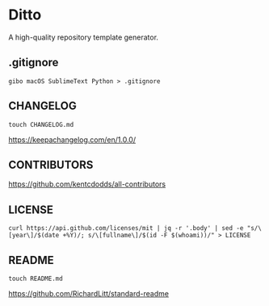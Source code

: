 # Ditto

A high-quality repository template generator.

## .gitignore

```
gibo macOS SublimeText Python > .gitignore
```

## CHANGELOG

```
touch CHANGELOG.md
```

https://keepachangelog.com/en/1.0.0/

## CONTRIBUTORS

https://github.com/kentcdodds/all-contributors

## LICENSE

```
curl https://api.github.com/licenses/mit | jq -r '.body' | sed -e "s/\[year\]/$(date +%Y)/; s/\[fullname\]/$(id -F $(whoami))/" > LICENSE
```

## README

```
touch README.md
```

https://github.com/RichardLitt/standard-readme
